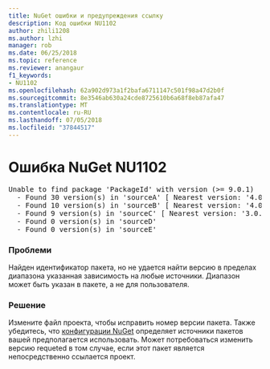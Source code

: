 ```yaml
---
title: NuGet ошибки и предупреждения ссылку
description: Код ошибки NU1102
author: zhili1208
ms.author: lzhi
manager: rob
ms.date: 06/25/2018
ms.topic: reference
ms.reviewer: anangaur
f1_keywords:
- NU1102
ms.openlocfilehash: 62a902d973a1f2bafa6711147c501f98a47d2b0f
ms.sourcegitcommit: 8e3546ab630a24cde8725610b6a68f8eb87afa47
ms.translationtype: MT
ms.contentlocale: ru-RU
ms.lasthandoff: 07/05/2018
ms.locfileid: "37844517"
---
```

# <a name="nuget-error-nu1102"></a>Ошибка NuGet NU1102

<pre>Unable to find package 'PackageId' with version (>= 9.0.1)<br/>  - Found 30 version(s) in 'sourceA' [ Nearest version: '4.0.0' ]<br/>  - Found 10 version(s) in 'sourceB' [ Nearest version: '4.0.0-rc-2129' ]<br/>  - Found 9 version(s) in 'sourceC' [ Nearest version: '3.0.0-beta-00032' ]<br/>  - Found 0 version(s) in 'sourceD'<br/>  - Found 0 version(s) in 'sourceE'</pre>

### <a name="issue"></a>Проблеми
Найден идентификатор пакета, но не удается найти версию в пределах диапазона указанная зависимость на любые источники. Диапазон может быть указан в пакете, а не для пользователя.

### <a name="solution"></a>Решение
Измените файл проекта, чтобы исправить номер версии пакета. Также убедитесь, что [конфигурации NuGet](../../consume-packages/Configuring-NuGet-Behavior.md) определяет источники пакетов вашей предполагается использовать. Может потребоваться изменить версию requeted в том случае, если этот пакет является непосредственно ссылается проект.
